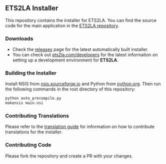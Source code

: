 ## ETS2LA Installer
This repository contains the installer for ETS2LA. You can find the source code for the main application in the [ETS2LA repository](https://github.com/ETS2LA/Euro-Truck-Simulator-2-Lane-Assist).

### Downloads
- Check the [releases](https://github.com/ETS2LA/installer/releases/latest) page for the latest automatically built installer.
- You can check out [ets2la.com/developers](https://ets2la.com/developers) for the latest information on setting up a development environment for **ETS2LA**.

### Building the Installer
Install NSIS from [nsis.sourceforge.io](https://nsis.sourceforge.io/Download) and Python from [python.org](https://www.python.org/downloads/). Then run the following commands in the root directory of this repository:

```bash
python auto_precompile.py
makensis main.nsi
```

### Contributing Translations
Please refer to the [translation guide](TRANSLATIONS.md) for information on how to contribute translations for the installer.

### Contributing Code
Please fork the repository and create a PR with your changes.